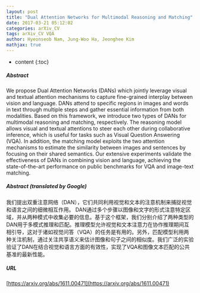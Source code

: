 ```yaml
---
layout: post
title: "Dual Attention Networks for Multimodal Reasoning and Matching"
date: 2017-03-21 05:12:02
categories: arXiv_CV
tags: arXiv_CV VQA
author: Hyeonseob Nam, Jung-Woo Ha, Jeonghee Kim
mathjax: true
---
```


* content
{:toc}

##### Abstract
We propose Dual Attention Networks (DANs) which jointly leverage visual and textual attention mechanisms to capture fine-grained interplay between vision and language. DANs attend to specific regions in images and words in text through multiple steps and gather essential information from both modalities. Based on this framework, we introduce two types of DANs for multimodal reasoning and matching, respectively. The reasoning model allows visual and textual attentions to steer each other during collaborative inference, which is useful for tasks such as Visual Question Answering (VQA). In addition, the matching model exploits the two attention mechanisms to estimate the similarity between images and sentences by focusing on their shared semantics. Our extensive experiments validate the effectiveness of DANs in combining vision and language, achieving the state-of-the-art performance on public benchmarks for VQA and image-text matching.

##### Abstract (translated by Google)
我们提出双重注意网络（DAN），它们共同利用视觉和文本的注意机制来捕捉视觉和语言之间的细微相互作用。 DAN通过多个步骤以图像和文字的形式注意特定区域，并从两种模式中收集必要的信息。基于这个框架，我们分别介绍了两种类型的DAN用于多模式推理和匹配。推理模型允许视觉和文本注意力在协作推理期间互相引导，这对于诸如视觉问答（VQA）的任务是有用的。另外，匹配模型利用两种关注机制，通过关注共享语义来估计图像和句子之间的相似度。我们广泛的实验验证了DAN在结合视觉和语言方面的有效性，实现了VQA和图像文本匹配的公共基准的最新性能。

##### URL
[https://arxiv.org/abs/1611.00471](https://arxiv.org/abs/1611.00471)

